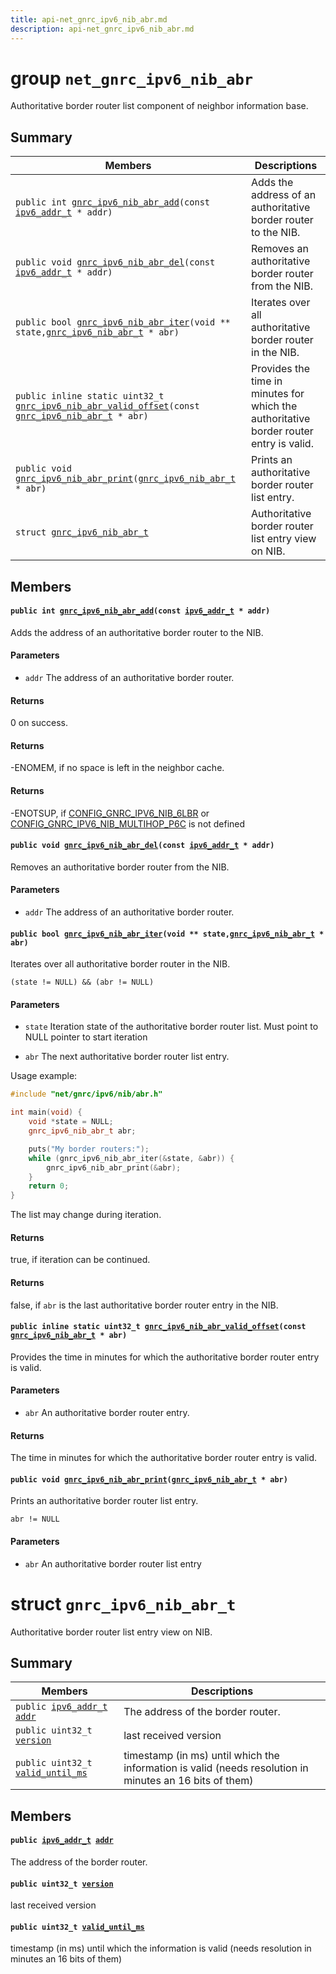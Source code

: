 ```yaml
---
title: api-net_gnrc_ipv6_nib_abr.md
description: api-net_gnrc_ipv6_nib_abr.md
---
```

# group `net_gnrc_ipv6_nib_abr` 

Authoritative border router list component of neighbor information base.

## Summary

 Members                        | Descriptions                                
--------------------------------|---------------------------------------------
`public int `[`gnrc_ipv6_nib_abr_add`](#group__net__gnrc__ipv6__nib__abr_1ga35f77964ab15ed7d75543715352b58e2)`(const `[`ipv6_addr_t`](./doc/starlight-docs/src/content/docs/apidoc/api-net_ipv6_addr.md#unionipv6__addr__t)` * addr)`            | Adds the address of an authoritative border router to the NIB.
`public void `[`gnrc_ipv6_nib_abr_del`](#group__net__gnrc__ipv6__nib__abr_1ga77369951b9c86e5a0266b1b704fedc63)`(const `[`ipv6_addr_t`](./doc/starlight-docs/src/content/docs/apidoc/api-net_ipv6_addr.md#unionipv6__addr__t)` * addr)`            | Removes an authoritative border router from the NIB.
`public bool `[`gnrc_ipv6_nib_abr_iter`](#group__net__gnrc__ipv6__nib__abr_1ga0b49851612b30ba164243c728b6727a1)`(void ** state,`[`gnrc_ipv6_nib_abr_t`](./doc/starlight-docs/src/content/docs/apidoc/api-net_gnrc_ipv6_nib_abr.md#structgnrc__ipv6__nib__abr__t)` * abr)`            | Iterates over all authoritative border router in the NIB.
`public inline static uint32_t `[`gnrc_ipv6_nib_abr_valid_offset`](#group__net__gnrc__ipv6__nib__abr_1ga5f746ae8df7a526011720170bb24591f)`(const `[`gnrc_ipv6_nib_abr_t`](./doc/starlight-docs/src/content/docs/apidoc/api-net_gnrc_ipv6_nib_abr.md#structgnrc__ipv6__nib__abr__t)` * abr)`            | Provides the time in minutes for which the authoritative border router entry is valid.
`public void `[`gnrc_ipv6_nib_abr_print`](#group__net__gnrc__ipv6__nib__abr_1ga8b5b7c0e167dbf837528e8fa57989442)`(`[`gnrc_ipv6_nib_abr_t`](./doc/starlight-docs/src/content/docs/apidoc/api-net_gnrc_ipv6_nib_abr.md#structgnrc__ipv6__nib__abr__t)` * abr)`            | Prints an authoritative border router list entry.
`struct `[`gnrc_ipv6_nib_abr_t`](#structgnrc__ipv6__nib__abr__t) | Authoritative border router list entry view on NIB.

## Members

#### `public int `[`gnrc_ipv6_nib_abr_add`](#group__net__gnrc__ipv6__nib__abr_1ga35f77964ab15ed7d75543715352b58e2)`(const `[`ipv6_addr_t`](./doc/starlight-docs/src/content/docs/apidoc/api-net_ipv6_addr.md#unionipv6__addr__t)` * addr)` 

Adds the address of an authoritative border router to the NIB.

#### Parameters
* `addr` The address of an authoritative border router.

#### Returns
0 on success. 

#### Returns
-ENOMEM, if no space is left in the neighbor cache. 

#### Returns
-ENOTSUP, if [CONFIG_GNRC_IPV6_NIB_6LBR](./doc/starlight-docs/src/content/docs/apidoc/api-undefined.md#group__net__gnrc__ipv6__nib__conf_1gaa7ea6a8b5bb9929f06c3c22fd75e17cd) or [CONFIG_GNRC_IPV6_NIB_MULTIHOP_P6C](./doc/starlight-docs/src/content/docs/apidoc/api-undefined.md#group__net__gnrc__ipv6__nib__conf_1ga20c6222c3515e3c8e9026b0b1c41a617) is not defined

#### `public void `[`gnrc_ipv6_nib_abr_del`](#group__net__gnrc__ipv6__nib__abr_1ga77369951b9c86e5a0266b1b704fedc63)`(const `[`ipv6_addr_t`](./doc/starlight-docs/src/content/docs/apidoc/api-net_ipv6_addr.md#unionipv6__addr__t)` * addr)` 

Removes an authoritative border router from the NIB.

#### Parameters
* `addr` The address of an authoritative border router.

#### `public bool `[`gnrc_ipv6_nib_abr_iter`](#group__net__gnrc__ipv6__nib__abr_1ga0b49851612b30ba164243c728b6727a1)`(void ** state,`[`gnrc_ipv6_nib_abr_t`](./doc/starlight-docs/src/content/docs/apidoc/api-net_gnrc_ipv6_nib_abr.md#structgnrc__ipv6__nib__abr__t)` * abr)` 

Iterates over all authoritative border router in the NIB.

`(state != NULL) && (abr != NULL)`

#### Parameters
* `state` Iteration state of the authoritative border router list. Must point to NULL pointer to start iteration 

* `abr` The next authoritative border router list entry.

Usage example:

```cpp
#include "net/gnrc/ipv6/nib/abr.h"

int main(void) {
    void *state = NULL;
    gnrc_ipv6_nib_abr_t abr;

    puts("My border routers:");
    while (gnrc_ipv6_nib_abr_iter(&state, &abr)) {
        gnrc_ipv6_nib_abr_print(&abr);
    }
    return 0;
}
```

The list may change during iteration.

#### Returns
true, if iteration can be continued. 

#### Returns
false, if `abr` is the last authoritative border router entry in the NIB.

#### `public inline static uint32_t `[`gnrc_ipv6_nib_abr_valid_offset`](#group__net__gnrc__ipv6__nib__abr_1ga5f746ae8df7a526011720170bb24591f)`(const `[`gnrc_ipv6_nib_abr_t`](./doc/starlight-docs/src/content/docs/apidoc/api-net_gnrc_ipv6_nib_abr.md#structgnrc__ipv6__nib__abr__t)` * abr)` 

Provides the time in minutes for which the authoritative border router entry is valid.

#### Parameters
* `abr` An authoritative border router entry.

#### Returns
The time in minutes for which the authoritative border router entry is valid.

#### `public void `[`gnrc_ipv6_nib_abr_print`](#group__net__gnrc__ipv6__nib__abr_1ga8b5b7c0e167dbf837528e8fa57989442)`(`[`gnrc_ipv6_nib_abr_t`](./doc/starlight-docs/src/content/docs/apidoc/api-net_gnrc_ipv6_nib_abr.md#structgnrc__ipv6__nib__abr__t)` * abr)` 

Prints an authoritative border router list entry.

`abr != NULL`

#### Parameters
* `abr` An authoritative border router list entry

# struct `gnrc_ipv6_nib_abr_t` 

Authoritative border router list entry view on NIB.

## Summary

 Members                        | Descriptions                                
--------------------------------|---------------------------------------------
`public `[`ipv6_addr_t`](./doc/starlight-docs/src/content/docs/apidoc/api-net_ipv6_addr.md#unionipv6__addr__t)` `[`addr`](#structgnrc__ipv6__nib__abr__t_1aefaf4ecfe824d14b27e6076bdefc1f6c) | The address of the border router.
`public uint32_t `[`version`](#structgnrc__ipv6__nib__abr__t_1a943c53e1b23657799f6a8f99aacb891c) | last received version
`public uint32_t `[`valid_until_ms`](#structgnrc__ipv6__nib__abr__t_1a4a940e5ac8f8b654577856af35c20862) | timestamp (in ms) until which the information is valid (needs resolution in minutes an 16 bits of them)

## Members

#### `public `[`ipv6_addr_t`](./doc/starlight-docs/src/content/docs/apidoc/api-net_ipv6_addr.md#unionipv6__addr__t)` `[`addr`](#structgnrc__ipv6__nib__abr__t_1aefaf4ecfe824d14b27e6076bdefc1f6c) 

The address of the border router.

#### `public uint32_t `[`version`](#structgnrc__ipv6__nib__abr__t_1a943c53e1b23657799f6a8f99aacb891c) 

last received version

#### `public uint32_t `[`valid_until_ms`](#structgnrc__ipv6__nib__abr__t_1a4a940e5ac8f8b654577856af35c20862) 

timestamp (in ms) until which the information is valid (needs resolution in minutes an 16 bits of them)

